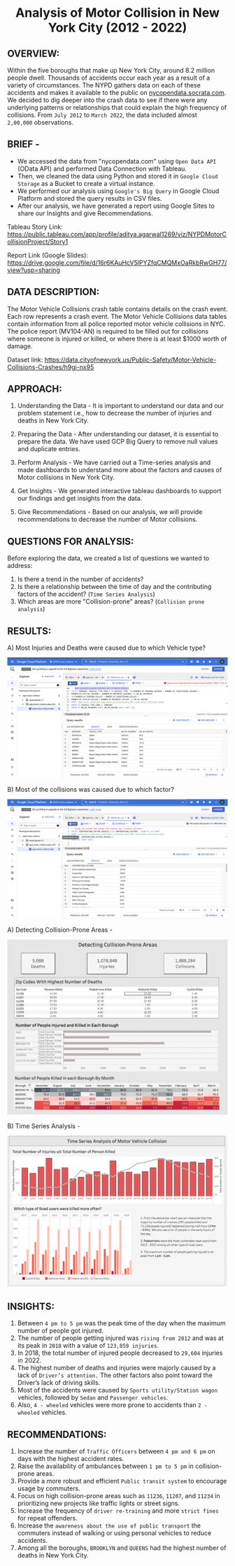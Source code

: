 # <p align = 'center'>Analysis of Motor Collision in New York City (2012 - 2022)</p>

## OVERVIEW:
Within the five boroughs that make up New York City, around 8.2 million people dwell. Thousands of accidents occur each year as a result of a variety of circumstances. The NYPD gathers data on each of these accidents and makes it available to the public on <a href = "nycopendata.socrata.com">nycopendata.socrata.com</a>. We decided to dig deeper into the crash data to see if there were any underlying patterns or relationships that could explain the high frequency of collisions. From `July 2012` to `March 2022`, the data included almost `2,00,000` observations.

## BRIEF - 
* We accessed the data from "nycopendata.com" using `Open Data API` (OData API) and performed Data Connection with Tableau.
* Then, we cleaned the data using Python and stored it in `Google Cloud Storage` as a Bucket to create a virtual instance.
* We performed our analysis using `Google's Big Query` in Google Cloud Platform and stored the query results in CSV files.
* After our analysis, we have generated a report using Google Sites to share our Insights and give Recommendations.

Tableau Story Link: https://public.tableau.com/app/profile/aditya.agarwal1269/viz/NYPDMotorCollisionProject/Story1

Report Link (Google Slides): https://drive.google.com/file/d/16r6KAuHcV5lPYZfqCMQMxOaRkbRwGH77/view?usp=sharing

## DATA DESCRIPTION:
The Motor Vehicle Collisions crash table contains details on the crash event. Each row represents a crash event. The Motor Vehicle Collisions data tables contain information from all police reported motor vehicle collisions in NYC. The police report (MV104-AN) is required to be filled out for collisions where someone is injured or killed, or where there is at least $1000 worth of damage.

Dataset link: https://data.cityofnewyork.us/Public-Safety/Motor-Vehicle-Collisions-Crashes/h9gi-nx95

## APPROACH:
1. Understanding the Data - 
It is important to understand our data and our problem statement i.e., how to decrease the number of injuries and deaths in New York City.

2. Preparing the Data -
After understanding our dataset, it is essential to prepare the data. We have used GCP Big Query to remove null values and duplicate entries. 

3. Perform Analysis - 
We have carried out a Time-series analysis and made dashboards to understand more about the factors and causes of Motor collisions in New York City.

4. Get Insights - 
We generated interactive tableau dashboards to support our findings and get insights from the data.

5. Give Recommendations - 
Based on our analysis, we will provide recommendations to decrease the number of Motor collisions.

## QUESTIONS FOR ANALYSIS:
Before exploring the data, we created a list of questions we wanted to address:

1. Is there a trend in the number of accidents?
2. Is there a relationship between the time of day and the contributing factors of the accident? (`Time Series Analysis`)
3. Which areas are more "Collision-prone" areas? (`Collision prone analysis`)

## RESULTS:


A) Most Injuries and Deaths were caused due to which Vehicle type?

![text](https://github.com/adiag321/NYPD-Motor-Collision-Analysis/blob/ba30e0711a7b01b9d15cf14126d3c17e95719a36/Query_Images/4_Vehicle_Causing_Most_Injuries_Deaths.png)

B) Most of the collisions was caused due to which factor?

![text](https://github.com/adiag321/NYPD-Motor-Collision-Analysis/blob/419b5a57478916001520d70b07c8b3180945a7b5/Query_Images/1_Factor_Highest_Collision.png)



A) Detecting Collision-Prone Areas - 

![text](https://github.com/adiag321/NYPD-Motor-Collision-Analysis/blob/419b5a57478916001520d70b07c8b3180945a7b5/Report/Detecting%20Collision%20Prone%20Areas.png)

B) Time Series Analysis - 

![text](https://github.com/adiag321/NYPD-Motor-Collision-Analysis/blob/419b5a57478916001520d70b07c8b3180945a7b5/Report/TIme%20Series%20Analysis%20of%20Motor%20Collision.png)

## INSIGHTS:
1. Between `4 pm to 5 pm` was the peak time of the day when the maximum number of people got injured.
2. The number of people getting injured was `rising from 2012` and was at its peak in `2018` with a value of `123,859 injuries`.
3. In 2018, the total number of injured people decreased to `29,604` injuries in 2022.
4. The highest number of deaths and injuries were majorly caused by a lack of `Driver’s attention.` The other factors also point toward the Driver’s lack of driving skills.
5. Most of the accidents were caused by `Sports utility/Station wagon` vehicles, followed by `Sedan` and `Passenger vehicles`.
6. Also, `4 - wheeled` vehicles were more prone to accidents than `2 - wheeled` vehicles.

## RECOMMENDATIONS:
1. Increase the number of `Traffic Officers` between `4 pm and 6 pm` on days with the highest accident rates.
2. Raise the availability of ambulances between `1 pm to 5 pm` in collision-prone areas.
3. Provide a more robust and efficient `Public transit system` to encourage usage by commuters.
4. Focus on high collision-prone areas such as `11236`, `11207`, and `11234` in prioritizing new projects like traffic lights or street signs.
5. Increase the frequency of `driver re-training` and more `strict fines` for repeat offenders.
6. Increase the `awareness about the use of public transport` the commuters instead of walking or using personal vehicles to reduce accidents.
7. Among all the boroughs, `BROOKLYN` and `QUEENS` had the highest number of deaths in New York City.





